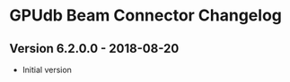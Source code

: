 GPUdb Beam Connector Changelog
==============================


Version 6.2.0.0 - 2018-08-20
--------------------------

-   Initial version
